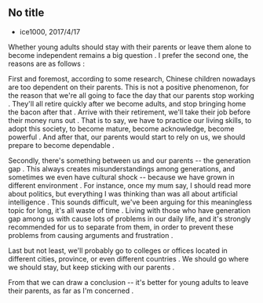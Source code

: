 ## No title

- ice1000, 2017/4/17

Whether young adults should stay with their parents or leave them alone to become independent remains a big question .
I prefer the second one, the reasons are as follows :

First and foremost, according to some research, Chinese children nowadays are too dependent on their parents.
This is not a positive phenomenon, for the reason that we're all going to face the day that our parents stop working .
They'll all retire quickly after we become adults, and stop bringing home the bacon after that .
Arrive with their retirement, we'll take their job before their money runs out .
That is to say, we have to practice our living skills, to adopt this society, to become mature, become acknowledge, become powerful .
And after that, our parents would start to rely on us, we should prepare to become dependable .

Secondly, there's something between us and our parents -- the generation gap .
This always creates misunderstandings among generations, and sometimes we even have cultural shock -- because we have grown in different environment .
For instance, once my mum say, I should read more about politics, but everything I was thinking than was all about artificial intelligence .
This sounds difficult, we've been arguing for this meaningless topic for long, it's all waste of time .
Living with those who have generation gap among us with cause lots of problems in our daily life, and it's strongly recommended for us to separate from them, in order to prevent these problems from causing arguments and frustration .

Last but not least, we'll probably go to colleges or offices located in different cities, province, or even different countries .
We should go where we should stay, but keep sticking with our parents .

From that we can draw a conclusion -- it's better for young adults to leave their parents, as far as I'm concerned .

